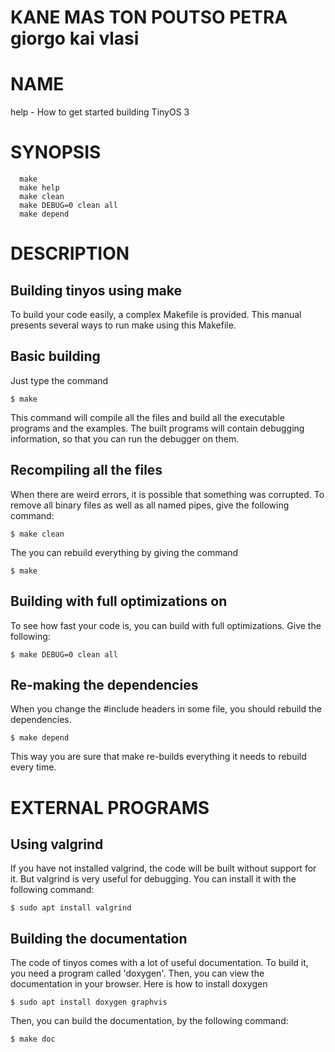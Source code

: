 # KANE MAS TON POUTSO PETRA giorgo kai vlasi



# NAME
  help - How to get started building TinyOS 3

# SYNOPSIS
```
  make
  make help
  make clean
  make DEBUG=0 clean all
  make depend
```

# DESCRIPTION

## Building tinyos using make

To build your code easily, a complex Makefile is provided. This manual presents several ways to run 
make using this Makefile.

## Basic building

Just type the command
```
$ make
```
This command will compile all the files and build all the executable programs and the examples.
The built programs will contain debugging information, so that you can run the debugger on them.

## Recompiling all the files

When there are weird errors, it is possible that something was corrupted. To remove all binary files
as well as all named pipes, give the following command:
```
$ make clean
```
The you can rebuild everything by giving the command
```
$ make
```

## Building with full optimizations on

To see how fast your code is, you can build with full optimizations. Give the following:
```
$ make DEBUG=0 clean all
```

## Re-making the dependencies

When you change the \#include headers in some file, you should rebuild the dependencies.
```
$ make depend
```
This way you are sure that make re-builds everything it needs to rebuild every time.

# EXTERNAL PROGRAMS

##  Using valgrind

If you have not installed valgrind, the code will be built without support for it. But valgrind is very
useful for debugging. You can install it with the following command:
```
$ sudo apt install valgrind
```

## Building the documentation

The code of tinyos comes with a lot of useful documentation. To build it, you need a program called
'doxygen'. Then, you can view the documentation in your browser. Here is how to install doxygen
```
$ sudo apt install doxygen graphvis
```
Then, you can build the documentation, by the following command:
```
$ make doc
```

